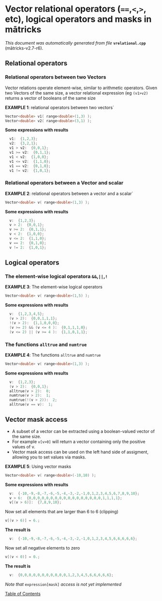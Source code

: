 
# Vector relational operators (`==`,`<`,`>`, etc), logical operators and masks in mātricks
_This document was automatically generated from file_ **`vrelational.cpp`** (mātricks-v2.7-r6).

## Relational operators
### Relational operators between two Vectors

Vector relations operate element-wise, similar to arithmetic operators. Given two Vectors of the same size, a vector relational expression (eg `(v1>v2)` returns a vector of booleans of the same size


**EXAMPLE 1**: relational operators between two vectors`
```C++
Vector<double> v1( range<double>(1,3) );
Vector<double> v2( range<double>(3,1) );
```

**Some expressions with results**
```C++
  v1:  {1,2,3}; 
  v2:  {3,2,1}; 
  v1 > v2:  {0,0,1}; 
  v1 >= v2:  {0,1,1}; 
  v1 < v2:  {1,0,0}; 
  v1 <= v2:  {1,1,0}; 
  v1 == v2:  {0,1,0}; 
  v1 != v2:  {1,0,1}; 
```

### Relational operators between a Vector and scalar


**EXAMPLE 2**: relational operators between a vector and a scalar`
```C++
Vector<double> v( range<double>(1,3) );
```

**Some expressions with results**
```C++
  v:  {1,2,3}; 
  v > 2:  {0,0,1}; 
  v >= 2:  {0,1,1}; 
  v < 2:  {1,0,0}; 
  v <= 2:  {1,1,0}; 
  v == 2:  {0,1,0}; 
  v != 2:  {1,0,1}; 
```

## Logical operators
### The element-wise logical operatora `&&`,`||`,`!`


**EXAMPLE 3**: The element-wise logical operators
```C++
Vector<double> v( range<double>(1,5) );
```

**Some expressions with results**
```C++
  v:  {1,2,3,4,5}; 
  (v > 2):  {0,0,1,1,1}; 
  !(v > 2):  {1,1,0,0,0}; 
  (v >= 2) && (v <= 4 ):  {0,1,1,1,0}; 
  (v <= 2) || (v >= 4 ):  {1,1,0,1,1}; 
```

### The functions `alltrue` and `numtrue`


**EXAMPLE 4**: The functions `alltrue` and `numtrue`
```C++
Vector<double> v( range<double>(1,3) );
```

**Some expressions with results**
```C++
  v:  {1,2,3}; 
  (v > 2):  {0,0,1}; 
  alltrue(v > 2):  0; 
  numtrue(v > 2):  1; 
  numtrue(!(v > 2)):  2; 
  alltrue(v == v):  1; 
```

## Vector mask access
* A subset of a vector can be extracted using a boolean-valued vector of the same size.
* For example `v[v>0]` will return a vector containing only the positive values of v.
* Vector mask access can be used on the left hand side of assigment, allowing you to set values via masks.


**EXAMPLE 5**: Using vector masks
```C++
Vector<double> v( range<double>(-10,10) );
```

**Some expressions with results**
```C++
  v:  {-10,-9,-8,-7,-6,-5,-4,-3,-2,-1,0,1,2,3,4,5,6,7,8,9,10}; 
  v > 6:  {0,0,0,0,0,0,0,0,0,0,0,0,0,0,0,0,0,1,1,1,1}; 
  v[(v > 6)]:  {7,8,9,10}; 
```


Now set all elements that are larger than 6 to 6 (clipping)
```C++
v[(v > 6)] = 6.;
```
**The result is**
```C++
  v:  {-10,-9,-8,-7,-6,-5,-4,-3,-2,-1,0,1,2,3,4,5,6,6,6,6,6}; 
```


Now set all negative elements to zero
```C++
v[(v < 0)] = 0.;
```
**The result is**
```C++
  v:  {0,0,0,0,0,0,0,0,0,0,0,1,2,3,4,5,6,6,6,6,6}; 
```


_Note that_ `expression[mask]` _access is not yet implemented_

[Table of Contents](README.md)
